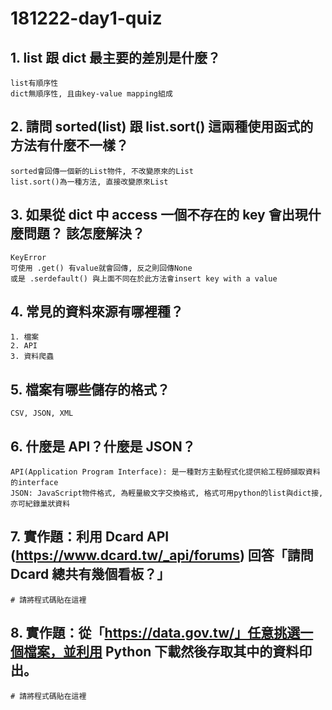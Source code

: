 # 181222-day1-quiz

## 1. list 跟 dict 最主要的差別是什麼？
```
list有順序性
dict無順序性, 且由key-value mapping組成
```
## 2. 請問 sorted(list) 跟 list.sort() 這兩種使用函式的方法有什麼不一樣？
```
sorted會回傳一個新的List物件, 不改變原來的List
list.sort()為一種方法, 直接改變原來List
```
## 3. 如果從 dict 中 access 一個不存在的 key 會出現什麼問題？ 該怎麼解決？
```
KeyError
可使用 .get() 有value就會回傳, 反之則回傳None
或是 .serdefault() 與上面不同在於此方法會insert key with a value
```
## 4. 常見的資料來源有哪裡種？
```
1. 檔案
2. API
3. 資料爬蟲
```
## 5. 檔案有哪些儲存的格式？
```
CSV, JSON, XML
```
## 6. 什麼是 API？什麼是 JSON？
```
API(Application Program Interface): 是一種對方主動程式化提供給工程師擷取資料的interface
JSON: JavaScript物件格式, 為輕量級文字交換格式, 格式可用python的list與dict接, 亦可紀錄巢狀資料
```
## 7. 實作題：利用 Dcard API (https://www.dcard.tw/_api/forums) 回答「請問 Dcard 總共有幾個看板？」

```
# 請將程式碼貼在這裡
```

## 8. 實作題：從「https://data.gov.tw/」任意挑選一個檔案，並利用 Python 下載然後存取其中的資料印出。

```
# 請將程式碼貼在這裡
```




